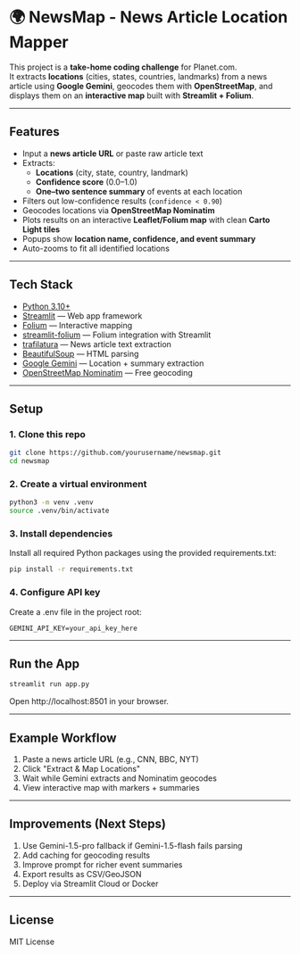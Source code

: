 # 🌍 NewsMap - News Article Location Mapper

This project is a **take-home coding challenge** for Planet.com.  
It extracts **locations** (cities, states, countries, landmarks) from a news article using **Google Gemini**, geocodes them with **OpenStreetMap**, and displays them on an **interactive map** built with **Streamlit + Folium**.

---

## Features

- Input a **news article URL** or paste raw article text
- Extracts:
  - **Locations** (city, state, country, landmark)
  - **Confidence score** (0.0–1.0)
  - **One–two sentence summary** of events at each location
- Filters out low-confidence results (`confidence < 0.90`)
- Geocodes locations via **OpenStreetMap Nominatim**
- Plots results on an interactive **Leaflet/Folium map** with clean **Carto Light tiles**
- Popups show **location name, confidence, and event summary**
- Auto-zooms to fit all identified locations

---

## Tech Stack

- [Python 3.10+](https://www.python.org/)
- [Streamlit](https://streamlit.io/) — Web app framework
- [Folium](https://python-visualization.github.io/folium/) — Interactive mapping
- [streamlit-folium](https://github.com/randyzwitch/streamlit-folium) — Folium integration with Streamlit
- [trafilatura](https://github.com/adbar/trafilatura) — News article text extraction
- [BeautifulSoup](https://www.crummy.com/software/BeautifulSoup/) — HTML parsing
- [Google Gemini](https://ai.google.dev/) — Location + summary extraction
- [OpenStreetMap Nominatim](https://nominatim.org/) — Free geocoding

---

## Setup

### 1. Clone this repo
```bash
git clone https://github.com/yourusername/newsmap.git
cd newsmap
```

### 2. Create a virtual environment
```bash
python3 -m venv .venv
source .venv/bin/activate
```

### 3. Install dependencies
Install all required Python packages using the provided requirements.txt:
```bash
pip install -r requirements.txt
```

### 4. Configure API key
Create a .env file in the project root:
```env
GEMINI_API_KEY=your_api_key_here
```

---

## Run the App
```bash
streamlit run app.py
```
Open http://localhost:8501 in your browser.

---

## Example Workflow

1. Paste a news article URL (e.g., CNN, BBC, NYT)
2. Click "Extract & Map Locations"
3. Wait while Gemini extracts and Nominatim geocodes
4. View interactive map with markers + summaries

---

## Improvements (Next Steps)

1. Use Gemini-1.5-pro fallback if Gemini-1.5-flash fails parsing
2. Add caching for geocoding results
3. Improve prompt for richer event summaries
4. Export results as CSV/GeoJSON
5. Deploy via Streamlit Cloud or Docker

---

## License

MIT License
